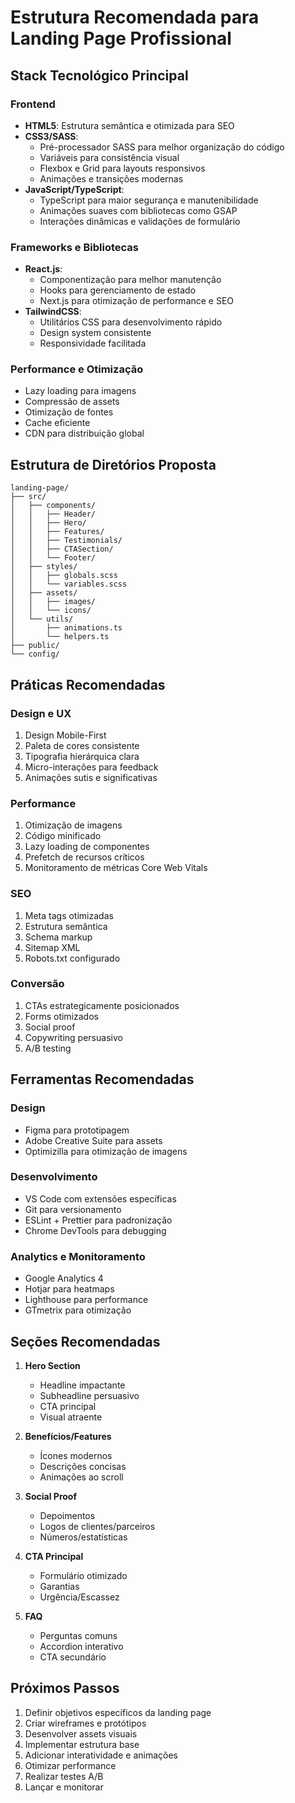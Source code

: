 # Estrutura Recomendada para Landing Page Profissional

## Stack Tecnológico Principal

### Frontend
- **HTML5**: Estrutura semântica e otimizada para SEO
- **CSS3/SASS**: 
  - Pré-processador SASS para melhor organização do código
  - Variáveis para consistência visual
  - Flexbox e Grid para layouts responsivos
  - Animações e transições modernas
- **JavaScript/TypeScript**:
  - TypeScript para maior segurança e manutenibilidade
  - Animações suaves com bibliotecas como GSAP
  - Interações dinâmicas e validações de formulário

### Frameworks e Bibliotecas
- **React.js**:
  - Componentização para melhor manutenção
  - Hooks para gerenciamento de estado
  - Next.js para otimização de performance e SEO
- **TailwindCSS**:
  - Utilitários CSS para desenvolvimento rápido
  - Design system consistente
  - Responsividade facilitada

### Performance e Otimização
- Lazy loading para imagens
- Compressão de assets
- Otimização de fontes
- Cache eficiente
- CDN para distribuição global

## Estrutura de Diretórios Proposta
```
landing-page/
├── src/
│   ├── components/
│   │   ├── Header/
│   │   ├── Hero/
│   │   ├── Features/
│   │   ├── Testimonials/
│   │   ├── CTASection/
│   │   └── Footer/
│   ├── styles/
│   │   ├── globals.scss
│   │   └── variables.scss
│   ├── assets/
│   │   ├── images/
│   │   └── icons/
│   └── utils/
│       ├── animations.ts
│       └── helpers.ts
├── public/
└── config/
```

## Práticas Recomendadas

### Design e UX
1. Design Mobile-First
2. Paleta de cores consistente
3. Tipografia hierárquica clara
4. Micro-interações para feedback
5. Animações sutis e significativas

### Performance
1. Otimização de imagens
2. Código minificado
3. Lazy loading de componentes
4. Prefetch de recursos críticos
5. Monitoramento de métricas Core Web Vitals

### SEO
1. Meta tags otimizadas
2. Estrutura semântica
3. Schema markup
4. Sitemap XML
5. Robots.txt configurado

### Conversão
1. CTAs estrategicamente posicionados
2. Forms otimizados
3. Social proof
4. Copywriting persuasivo
5. A/B testing

## Ferramentas Recomendadas

### Design
- Figma para prototipagem
- Adobe Creative Suite para assets
- Optimizilla para otimização de imagens

### Desenvolvimento
- VS Code com extensões específicas
- Git para versionamento
- ESLint + Prettier para padronização
- Chrome DevTools para debugging

### Analytics e Monitoramento
- Google Analytics 4
- Hotjar para heatmaps
- Lighthouse para performance
- GTmetrix para otimização

## Seções Recomendadas

1. **Hero Section**
   - Headline impactante
   - Subheadline persuasivo
   - CTA principal
   - Visual atraente

2. **Benefícios/Features**
   - Ícones modernos
   - Descrições concisas
   - Animações ao scroll

3. **Social Proof**
   - Depoimentos
   - Logos de clientes/parceiros
   - Números/estatísticas

4. **CTA Principal**
   - Formulário otimizado
   - Garantias
   - Urgência/Escassez

5. **FAQ**
   - Perguntas comuns
   - Accordion interativo
   - CTA secundário

## Próximos Passos

1. Definir objetivos específicos da landing page
2. Criar wireframes e protótipos
3. Desenvolver assets visuais
4. Implementar estrutura base
5. Adicionar interatividade e animações
6. Otimizar performance
7. Realizar testes A/B
8. Lançar e monitorar
